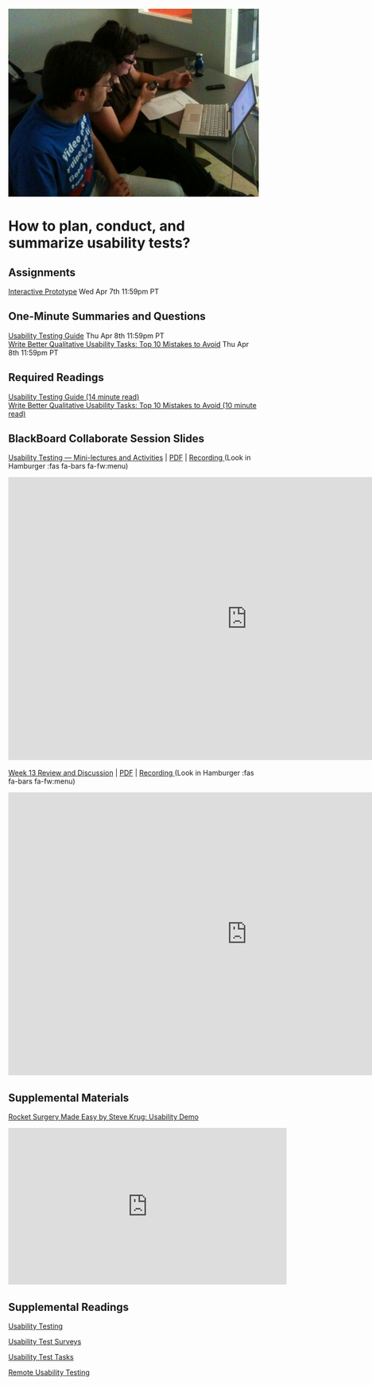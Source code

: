 ![Usability Test](assets/images/4642289926_7964e733d1_b.jpg ':class=banner-image')

# How to plan, conduct, and summarize usability tests?

## Assignments
[Interactive Prototype](https://canvas.sfu.ca/courses/59869/assignments/583040) <span class='badge'>  Wed Apr 7th 11:59pm PT </span>  

## One-Minute Summaries and Questions  
[Usability Testing Guide](https://canvas.sfu.ca/courses/59869/assignments/583023) <span class='badge'>  Thu Apr 8th 11:59pm PT</span>  
[Write Better Qualitative Usability Tasks: Top 10 Mistakes to Avoid](https://canvas.sfu.ca/courses/59869/assignments/583018) <span class='badge'> Thu Apr 8th 11:59pm PT</span>  

## Required Readings  
[Usability Testing Guide (14 minute read)](https://boxesandarrows.com/usability-testing-guide/)  
[Write Better Qualitative Usability Tasks: Top 10 Mistakes to Avoid (10 minute read)](https://www.nngroup.com/articles/better-usability-tasks/)  

## BlackBoard Collaborate Session Slides
[Usability Testing — Mini-lectures and Activities](https://docs.google.com/presentation/d/e/2PACX-1vTKpy7bKKyy7ogZr2zxifVZFWyeCsKBRIwaVrq90XwTQICuQWTvBdtHj_CUKJ_itZHkH9qCJDS4zUsa/pub?start=false&loop=false&delayms=3000) | [PDF](https://canvas.sfu.ca/courses/59869/files/folder/Downloads/Slides%20PDFs/Mini-Lectures%20and%20Activities/Week-13) | [Recording ](https://canvas.sfu.ca/courses/59869/external_tools/3544) (Look in Hamburger :fas fa-bars fa-fw:menu)  

<div class="video-container-16by9"><iframe src="https://docs.google.com/presentation/d/e/2PACX-1vTKpy7bKKyy7ogZr2zxifVZFWyeCsKBRIwaVrq90XwTQICuQWTvBdtHj_CUKJ_itZHkH9qCJDS4zUsa/embed?start=false&loop=false&delayms=3000" frameborder="0" width="960" height="569" allowfullscreen="true" mozallowfullscreen="true" webkitallowfullscreen="true"></iframe></div>

[Week 13 Review and Discussion](https://docs.google.com/presentation/d/e/2PACX-1vSHZlbOQfMzmlBQ4X3w2p4E6MT-gBzFRNc81oYL4m2q5-qRG3VKHSx15ffuSZTMdLG7xrIWnLDM86Pa/pub?start=false&loop=false&delayms=3000) | [PDF](https://canvas.sfu.ca/courses/59869/files/folder/Downloads/Slides%20PDFs/Review%20and%20Discussion/Week-13) | [Recording ](https://canvas.sfu.ca/courses/59869/external_tools/3544) (Look in Hamburger :fas fa-bars fa-fw:menu)  

<div class="video-container-16by9"><iframe src="https://docs.google.com/presentation/d/e/2PACX-1vSHZlbOQfMzmlBQ4X3w2p4E6MT-gBzFRNc81oYL4m2q5-qRG3VKHSx15ffuSZTMdLG7xrIWnLDM86Pa/embed?start=false&loop=false&delayms=3000" frameborder="0" width="960" height="569" allowfullscreen="true" mozallowfullscreen="true" webkitallowfullscreen="true"></iframe></div>

## Supplemental Materials  
[Rocket Surgery Made Easy by Steve Krug: Usability Demo](https://www.youtube.com/watch?v=1UCDUOB_aS8)  

<div class="video-container-4by3"><iframe width="560" height="315" src="https://www.youtube.com/embed/1UCDUOB_aS8" title="YouTube video player" frameborder="0" allow="accelerometer; autoplay; clipboard-write; encrypted-media; gyroscope; picture-in-picture" allowfullscreen></iframe></div>

## Supplemental Readings  

[Usability Testing](ux-techniques-guide/08.how-to-plan-conduct-and-summarize-usability-tests/usability-testing-formal.md ':include')

[Usability Test Surveys](ux-techniques-guide/08.how-to-plan-conduct-and-summarize-usability-tests/usability-test-surveys.md ':include')

[Usability Test Tasks](ux-techniques-guide/08.how-to-plan-conduct-and-summarize-usability-tests/usability-test-tasks.md ':include')

[Remote Usability Testing](ux-techniques-guide/08.how-to-plan-conduct-and-summarize-usability-tests/usability-testing-remote.md ':include')
